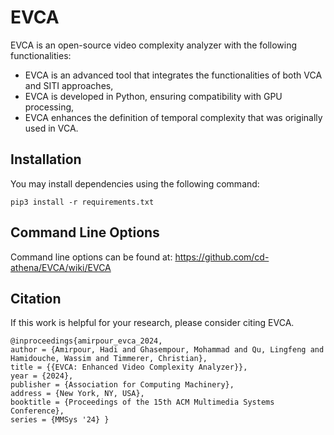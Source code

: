 # EVCA

EVCA is an open-source video complexity analyzer with the following functionalities:

- EVCA is an advanced tool that integrates the functionalities of both VCA and SITI approaches,
- EVCA is developed in Python, ensuring compatibility with GPU processing,
- EVCA enhances the definition of temporal complexity that was originally used in VCA.

## Installation

You may install dependencies using the following command:

```
pip3 install -r requirements.txt
```

## Command Line Options

Command line options can be found at:
https://github.com/cd-athena/EVCA/wiki/EVCA

## Citation

If this work is helpful for your research, please consider citing EVCA.

```
@inproceedings{amirpour_evca_2024,
author = {Amirpour, Hadi and Ghasempour, Mohammad and Qu, Lingfeng and Hamidouche, Wassim and Timmerer, Christian},
title = {{EVCA: Enhanced Video Complexity Analyzer}},
year = {2024},
publisher = {Association for Computing Machinery},
address = {New York, NY, USA},
booktitle = {Proceedings of the 15th ACM Multimedia Systems Conference},
series = {MMSys '24} }
```
